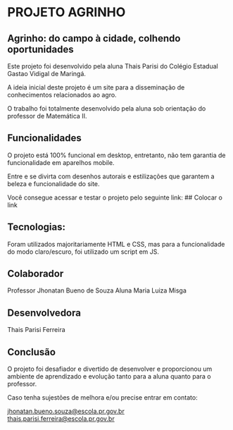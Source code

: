 # PROJETO AGRINHO

## Agrinho: do campo à cidade, colhendo oportunidades

Este projeto foi desenvolvido pela aluna Thais Parisi do Colégio Estadual Gastao Vidigal de Maringá.

A ideia inicial deste projeto é um site para a disseminação de conhecimentos relacionados ao agro.

O trabalho foi totalmente desenvolvido pela aluna sob orientação do professor de Matemática II.

## Funcionalidades

O  projeto está 100% funcional em desktop, entretanto, não tem garantia de funcionalidade em aparelhos mobile.

Entre e se divirta com desenhos autorais e estilizações que garantem a beleza e funcionalidade do site.

Você consegue acessar e testar o projeto pelo seguinte link: ## Colocar o link

## Tecnologias:

Foram utilizados majoritariamente HTML e CSS, mas para a funcionalidade do modo claro/escuro, foi utilizado um script em JS.

## Colaborador

Professor Jhonatan Bueno de Souza
Aluna Maria Luiza Misga

## Desenvolvedora

Thais Parisi Ferreira

## Conclusão

O projeto foi desafiador e divertido de desenvolver e proporcionou um ambiente de aprendizado e evolução tanto para a aluna quanto para o professor.

Caso tenha sujestões de melhora e/ou precise entrar em contato:

jhonatan.bueno.souza@escola.pr.gov.br
thais.parisi.ferreira@escola.pr.gov.br
